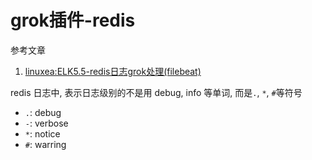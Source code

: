 # grok插件-redis

参考文章

1. [linuxea:ELK5.5-redis日志grok处理(filebeat)](https://www.linuxea.com/1713.html)

redis 日志中, 表示日志级别的不是用 debug, info 等单词, 而是`.`, `*`, `#`等符号

- `.`: debug
- `-`: verbose
- `*`: notice
- `#`: warring

